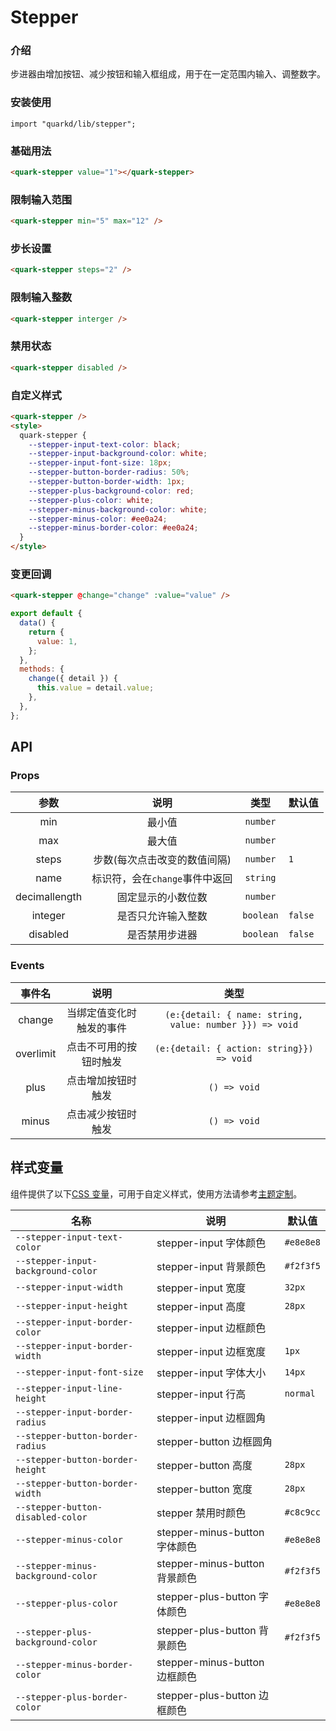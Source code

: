 # Stepper

### 介绍

步进器由增加按钮、减少按钮和输入框组成，用于在一定范围内输入、调整数字。

### 安装使用

```tsx
import "quarkd/lib/stepper";
```

### 基础用法

```html
<quark-stepper value="1"></quark-stepper>
```

### 限制输入范围

```html
<quark-stepper min="5" max="12" />
```

### 步长设置

```html
<quark-stepper steps="2" />
```

### 限制输入整数

```html
<quark-stepper interger />
```

### 禁用状态

```html
<quark-stepper disabled />
```

### 自定义样式

```html
<quark-stepper />
<style>
  quark-stepper {
    --stepper-input-text-color: black;
    --stepper-input-background-color: white;
    --stepper-input-font-size: 18px;
    --stepper-button-border-radius: 50%;
    --stepper-button-border-width: 1px;
    --stepper-plus-background-color: red;
    --stepper-plus-color: white;
    --stepper-minus-background-color: white;
    --stepper-minus-color: #ee0a24;
    --stepper-minus-border-color: #ee0a24;
  }
</style>
```

### 变更回调

```html
<quark-stepper @change="change" :value="value" />
```

```js
export default {
  data() {
    return {
      value: 1,
    };
  },
  methods: {
    change({ detail }) {
      this.value = detail.value;
    },
  },
};
```

## API

### Props

|     参数      |              说明              |   类型    | 默认值  |
| :-----------: | :----------------------------: | :-------: | :------ |
|      min      |             最小值             | `number`  |         |
|      max      |             最大值             | `number`  |         |
|     steps     |  步数(每次点击改变的数值间隔)  | `number`  | `1`     |
|     name      | 标识符，会在`change`事件中返回 | `string`  |         |
| decimallength |       固定显示的小数位数       | `number`  |         |
|    integer    |       是否只允许输入整数       | `boolean` | `false` |
|   disabled    |         是否禁用步进器         | `boolean` | `false` |

### Events

|  事件名   |           说明           |                          类型                           |
| :-------: | :----------------------: | :-----------------------------------------------------: |
|  change   | 当绑定值变化时触发的事件 | `(e:{detail: { name: string, value: number }}) => void` |
| overlimit |  点击不可用的按钮时触发  |        `(e:{detail: { action: string}}) => void`        |
|   plus    |    点击增加按钮时触发    |                      `() => void`                       |
|   minus   |    点击减少按钮时触发    |                      `() => void`                       |

## 样式变量

组件提供了以下[CSS 变量](https://developer.mozilla.org/zh-CN/docs/Web/CSS/Using_CSS_custom_properties)，可用于自定义样式，使用方法请参考[主题定制](#/zh-CN/guide/theme)。

| 名称                               | 说明                          | 默认值    |
| ---------------------------------- | ----------------------------- | --------- |
| `--stepper-input-text-color`       | stepper-input 字体颜色        | `#e8e8e8` |
| `--stepper-input-background-color` | stepper-input 背景颜色        | `#f2f3f5` |
| `--stepper-input-width`            | stepper-input 宽度            | `32px`    |
| `--stepper-input-height`           | stepper-input 高度            | `28px`    |
| `--stepper-input-border-color`     | stepper-input 边框颜色        |           |
| `--stepper-input-border-width`     | stepper-input 边框宽度        | `1px`     |
| `--stepper-input-font-size`        | stepper-input 字体大小        | `14px`    |
| `--stepper-input-line-height`      | stepper-input 行高            | `normal`  |
| `--stepper-input-border-radius`    | stepper-input 边框圆角        |           |
| `--stepper-button-border-radius`   | stepper-button 边框圆角       |           |
| `--stepper-button-border-height`   | stepper-button 高度           | `28px`    |
| `--stepper-button-border-width`    | stepper-button 宽度           | `28px`    |
| `--stepper-button-disabled-color`  | stepper 禁用时颜色            | `#c8c9cc` |
| `--stepper-minus-color`            | stepper-minus-button 字体颜色 | `#e8e8e8` |
| `--stepper-minus-background-color` | stepper-minus-button 背景颜色 | `#f2f3f5` |
| `--stepper-plus-color`             | stepper-plus-button 字体颜色  | `#e8e8e8` |
| `--stepper-plus-background-color`  | stepper-plus-button 背景颜色  | `#f2f3f5` |
| `--stepper-minus-border-color`     | stepper-minus-button 边框颜色 |           |
| `--stepper-plus-border-color`      | stepper-plus-button 边框颜色  |           |
